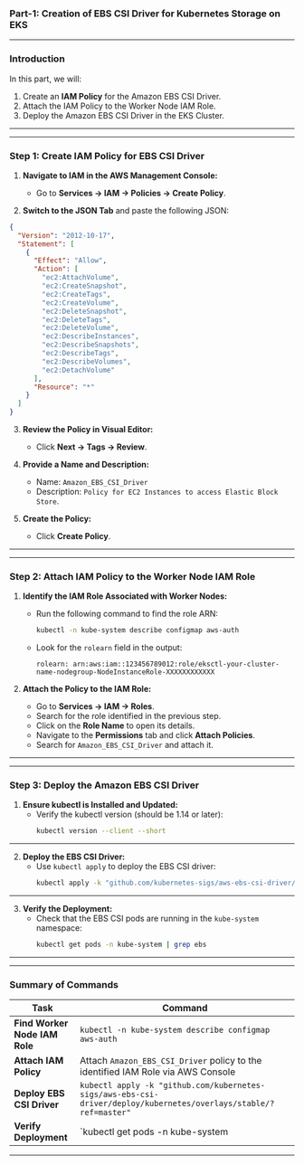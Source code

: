 ### **Part-1: Creation of EBS CSI Driver for Kubernetes Storage on EKS**

---

### **Introduction**

In this part, we will:
1. Create an **IAM Policy** for the Amazon EBS CSI Driver.  
2. Attach the IAM Policy to the Worker Node IAM Role.  
3. Deploy the Amazon EBS CSI Driver in the EKS Cluster.  

---

---

### **Step 1: Create IAM Policy for EBS CSI Driver**

1. **Navigate to IAM in the AWS Management Console:**
   - Go to **Services → IAM → Policies → Create Policy**.  

2. **Switch to the JSON Tab** and paste the following JSON:  
```json
{
  "Version": "2012-10-17",
  "Statement": [
    {
      "Effect": "Allow",
      "Action": [
        "ec2:AttachVolume",
        "ec2:CreateSnapshot",
        "ec2:CreateTags",
        "ec2:CreateVolume",
        "ec2:DeleteSnapshot",
        "ec2:DeleteTags",
        "ec2:DeleteVolume",
        "ec2:DescribeInstances",
        "ec2:DescribeSnapshots",
        "ec2:DescribeTags",
        "ec2:DescribeVolumes",
        "ec2:DetachVolume"
      ],
      "Resource": "*"
    }
  ]
}
```

3. **Review the Policy in Visual Editor:**
   - Click **Next → Tags → Review**.  

4. **Provide a Name and Description:**
   - Name: `Amazon_EBS_CSI_Driver`  
   - Description: `Policy for EC2 Instances to access Elastic Block Store`.  

5. **Create the Policy:**
   - Click **Create Policy**.  

---

---

### **Step 2: Attach IAM Policy to the Worker Node IAM Role**

1. **Identify the IAM Role Associated with Worker Nodes:**
   - Run the following command to find the role ARN:  
     ```bash
     kubectl -n kube-system describe configmap aws-auth
     ```
   - Look for the `rolearn` field in the output:  
     ```text
     rolearn: arn:aws:iam::123456789012:role/eksctl-your-cluster-name-nodegroup-NodeInstanceRole-XXXXXXXXXXXX
     ```

2. **Attach the Policy to the IAM Role:**
   - Go to **Services → IAM → Roles**.  
   - Search for the role identified in the previous step.  
   - Click on the **Role Name** to open its details.  
   - Navigate to the **Permissions** tab and click **Attach Policies**.  
   - Search for `Amazon_EBS_CSI_Driver` and attach it.  

---

---

### **Step 3: Deploy the Amazon EBS CSI Driver**

1. **Ensure kubectl is Installed and Updated:**
   - Verify the kubectl version (should be 1.14 or later):  
     ```bash
     kubectl version --client --short
     ```

---

2. **Deploy the EBS CSI Driver:**
   - Use `kubectl apply` to deploy the EBS CSI driver:  
     ```bash
     kubectl apply -k "github.com/kubernetes-sigs/aws-ebs-csi-driver/deploy/kubernetes/overlays/stable/?ref=master"
     ```

---

3. **Verify the Deployment:**
   - Check that the EBS CSI pods are running in the `kube-system` namespace:  
     ```bash
     kubectl get pods -n kube-system | grep ebs
     ```

---

---

### **Summary of Commands**

| **Task**                           | **Command**                                                                 |
|------------------------------------|-----------------------------------------------------------------------------|
| **Find Worker Node IAM Role**      | `kubectl -n kube-system describe configmap aws-auth`                        |
| **Attach IAM Policy**              | Attach `Amazon_EBS_CSI_Driver` policy to the identified IAM Role via AWS Console |
| **Deploy EBS CSI Driver**          | `kubectl apply -k "github.com/kubernetes-sigs/aws-ebs-csi-driver/deploy/kubernetes/overlays/stable/?ref=master"` |
| **Verify Deployment**              | `kubectl get pods -n kube-system | grep ebs`                               |

---


